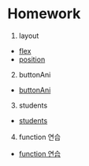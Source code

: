 # Homework

1. layout
  - [flex](https://uchang7194.github.io/Homework/layout/flex.html)
  - [position](https://uchang7194.github.io/Homework/layout/position.html)

2. buttonAni
  - [buttonAni](https://uchang7194.github.io/Homework/buttonAni/)

3. students 
  - [students](https://uchang7194.github.io/Homework/students/)

4. function 연습 
  - [function 연습](jsFunction/js/function.js)